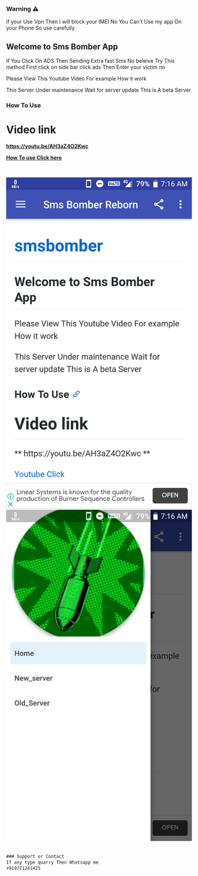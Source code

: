### Warning ⚠️
if your Use Vpn Then I will block your IMEI No
You Can't Use my app On your Phone So use carefully

## Welcome to Sms Bomber App

If You Click On ADS
Then Sending Extra fast Sms
No beleive Try This method
First click on side bar click ads
Then Enter your victim no

Please View This Youtube Video
For example How it work

This Server Under maintenance
Wait for server update 
This is A beta Server

### How To Use
# Video link
**https://youtu.be/AH3aZ4O2Kwc**

**[How To use Click here](https://youtu.be/AH3aZ4O2Kwc)**

<br>

![ss1](Screenshot_Sms_Bomber_Reborn_20211026-071638.png)
<br>
![ss2](Screenshot_Sms_Bomber_Reborn_20211026-071648.png)

```

### Support or Contact
If any type quarry Then Whatsapp me
+919771241425


```
